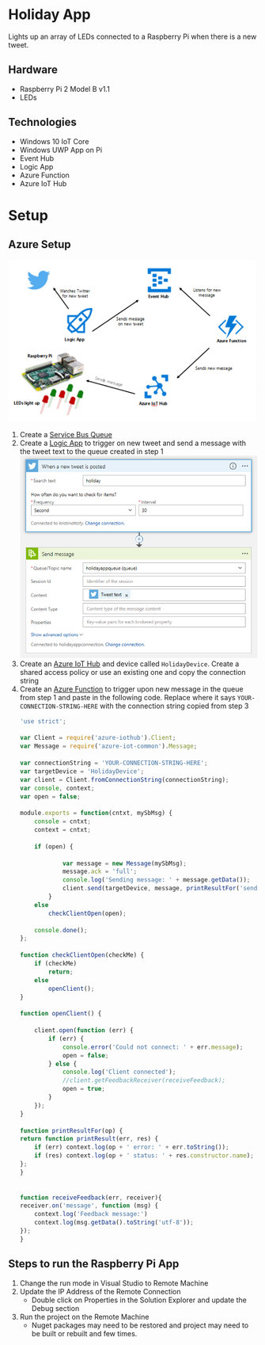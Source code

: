# Holiday App
Lights up an array of LEDs connected to a Raspberry Pi when there is a new tweet. 

## Hardware
- Raspberry Pi 2 Model B v1.1
- LEDs

## Technologies
- Windows 10 IoT Core
- Windows UWP App on Pi
- Event Hub
- Logic App
- Azure Function
- Azure IoT Hub

# Setup

## Azure Setup
![architecture](images/holiday-app-architecture.png)

1. Create a [Service Bus Queue](https://docs.microsoft.com/en-us/azure/service-bus-messaging/service-bus-dotnet-get-started-with-queues)
2. Create a [Logic App](https://docs.microsoft.com/en-us/azure/logic-apps/logic-apps-create-a-logic-app) to trigger on new tweet and send a message with the tweet text to the queue created in step 1
    ![logic app](images/holiday-app-logic-app.png)
3. Create an [Azure IoT Hub](https://docs.microsoft.com/en-us/azure/iot-hub/iot-hub-create-through-portal) and device called `HolidayDevice`. Create a shared access policy or use an existing one and copy the connection string
4. Create an [Azure Function](https://docs.microsoft.com/en-us/azure/azure-functions/functions-create-first-azure-function) to trigger upon new message in the queue from step 1 and paste in the following code. Replace where it says `YOUR-CONNECTION-STRING-HERE` with the connection string copied from step 3
    ```js
    'use strict';

    var Client = require('azure-iothub').Client;
    var Message = require('azure-iot-common').Message;

    var connectionString = 'YOUR-CONNECTION-STRING-HERE';
    var targetDevice = 'HolidayDevice';
    var client = Client.fromConnectionString(connectionString);
    var console, context;
    var open = false;

    module.exports = function(cntxt, mySbMsg) {
        console = cntxt;
        context = cntxt;

        if (open) {
                
                var message = new Message(mySbMsg);
                message.ack = 'full';          
                console.log('Sending message: ' + message.getData());
                client.send(targetDevice, message, printResultFor('send'));
            }
        else
            checkClientOpen(open);

        console.done();
    };  

    function checkClientOpen(checkMe) {
        if (checkMe)
            return;  
        else
            openClient(); 
    }

    function openClient() {

        client.open(function (err) {
            if (err) {
                console.error('Could not connect: ' + err.message);
                open = false;
            } else {
                console.log('Client connected');
                //client.getFeedbackReceiver(receiveFeedback);
                open = true;    
            }
        });
    }

    function printResultFor(op) {
    return function printResult(err, res) {
        if (err) context.log(op + ' error: ' + err.toString());
        if (res) context.log(op + ' status: ' + res.constructor.name);
    };
    }


    function receiveFeedback(err, receiver){
    receiver.on('message', function (msg) {
        context.log('Feedback message:')
        context.log(msg.getData().toString('utf-8'));
    });
    }
    ```

## Steps to run the Raspberry Pi App
1. Change the run mode in Visual Studio to Remote Machine
2. Update the IP Address of the Remote Connection
    * Double click on Properties in the Solution Explorer and update the Debug section
3. Run the project on the Remote Machine
    * Nuget packages may need to be restored and project may need to be built or rebuilt and few times.


